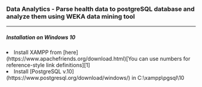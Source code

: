 <h3>Data Analytics - Parse health data to postgreSQL database and analyze them using WEKA data mining tool</h3>
<hr>
<h5>Installation on Windows 10</h5>
<li>Install XAMPP from [here](https://www.apachefriends.org/download.html)[You can use numbers for reference-style link definitions][1]
<li>Install [PostgreSQL v.10](https://www.postgresql.org/download/windows/) in C:\xampp\pgsql\10


[1]: https://www.apachefriends.org/download.html
